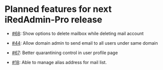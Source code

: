 # Planned features for next iRedAdmin-Pro release

* [#68](https://bitbucket.org/zhb/iredmail/issues/68/show-options-to-delete-mailbox-while):
  Show options to delete mailbox while deleting mail account

* [#44](https://bitbucket.org/zhb/iredmail/issues/44/option-to-mass-mail-notifiy-all-users-from):
  Allow domain admin to send email to all users under same domain

* [#67](https://bitbucket.org/zhb/iredmail/issues/67/better-quarantining-control-in-user):
  Better quarantining control in user profile page

* [#18](https://bitbucket.org/zhb/iredmail/issues/18/able-to-manage-alias-address-for-mail-list):
  Able to manage alias address for mail list.
